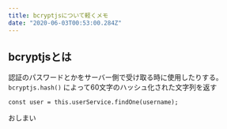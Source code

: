 ```yaml
---
title: bcryptjsについて軽くメモ
date: "2020-06-03T00:53:00.284Z"
---
```


## bcryptjsとは
認証のパスワードとかをサーバー側で受け取る時に使用したりする。  
`bcryptjs.hash()` によって60文字のハッシュ化された文字列を返す

```
const user = this.userService.findOne(username);
```

おしまい